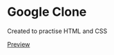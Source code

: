 # Google Clone
Created to practise HTML and CSS

[Preview](https://github.com/CT15/google-clone/blob/master/google-clone.html)
